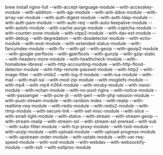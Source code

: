 brew install nginx-full --with-accept-language-module --with-accesskey-module --with-addition --with-ajp-module --with-anti-ddos-module --with-array-var-module --with-auth-digest-module --with-auth-ldap-module --with-auth-pam-module --with-auth-req --with-auto-keepalive-module --with-autols-module --with-cache-purge-module --with-captcha-module --with-counter-zone-module --with-ctpp2-module --with-dav-ext-module --with-debug --with-degredation --with-dosdetector-module --with-echo-module --with-eval-module --with-extended-status-module --with-fancyindex-module --with-flv --with-gd --with-geoip --with-geoip2-module --with-google-perftools --with-gperftools --with-gunzip --with-gzip-static --with-headers-more-module --with-healthcheck-module --with-homebrew-libressl --with-http-accounting-module --with-http-flood-detector-module --with-http-remote-passwd-module --with-http2 --with-image-filter --with-imlib2 --with-log-if-module --with-lua-module --with-mail --with-mail-ssl --with-mod-zip-module --with-mogilefs-module --with-mp4 --with-mp4-h264-module --with-mruby-module --with-naxsi-module --with-nchan-module --with-no-pool-nginx --with-notice-module --with-passenger --with-pcre-jit --with-perl --with-php-session-module --with-push-stream-module --with-random-index --with-realip --with-realtime-req-module --with-redis-module --with-redis2-module --with-rtmp-module --with-secure-link --with-set-misc-module --with-slice --with-small-light-module --with-status --with-stream --with-stream-geoip --with-stream-realip --with-stream-ssl --with-stream-ssl-preread --with-sub --with-subs-filter-module --with-tcp-proxy-module --with-txid-module --with-unzip-module --with-upload-module --with-upload-progress-module --with-upstream-order-module --with-ustats-module --with-var-req-speed-module --with-vod-module --with-webdav --with-websockify-module --with-xslt --with-xsltproc-module
